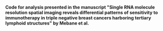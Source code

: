 **Code for analysis presented in the manuscript "Single RNA molecule resolution spatial imaging reveals differential patterns of sensitivity to immunotherapy in triple negative breast cancers harboring tertiary lymphoid structures" by Mebane et al.**

